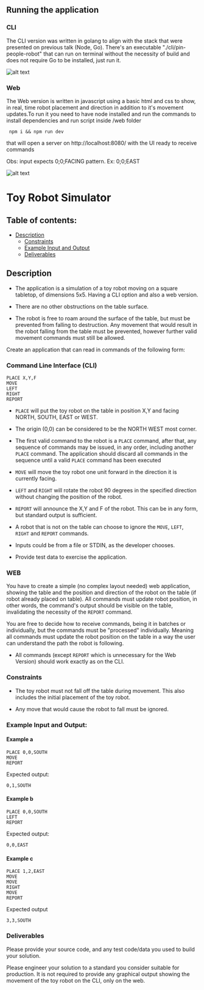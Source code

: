 ## Running the application

### CLI

The CLI version was written in golang to align with the stack that were presented on previous talk (Node, Go).
There's an executable "./cli/pin-people-robot" that can run on terminal without the necessity of build and does not require Go to be installed, just run it.

![alt text](./assets/go-cli.png)

### Web

The Web version is written in javascript using a basic html and css to show, in real, time robot placement and direction in addition to it's movement updates.To run it you need to have node installed and run the commands to install dependencies and run script inside /web folder

```
 npm i && npm run dev
```

that will open a server on http://localhost:8080/ with the UI ready to receive commands

Obs: input expects 0;0;FACING pattern. Ex: 0;0;EAST

![alt text](./assets/web.png)

# Toy Robot Simulator

## Table of contents:

- [Description](./README.md#description)
  - [Constraints](./README.md#constraints)
  - [Example Input and Output](./README.md#example-input-and-output)
  - [Deliverables](./README.md#deliverables)

## Description

- The application is a simulation of a toy robot moving on a square tabletop, of dimensions 5x5. Having a CLI option and also a web version.

- There are no other obstructions on the table surface.

- The robot is free to roam around the surface of the table, but must be prevented from falling to destruction. Any movement that would result in the robot falling from the table must be prevented, however further valid movement commands must still be allowed.

Create an application that can read in commands of the following form:

### Command Line Interface (CLI)

```
PLACE X,Y,F
MOVE
LEFT
RIGHT
REPORT
```

- `PLACE` will put the toy robot on the table in position X,Y and facing NORTH, SOUTH, EAST or WEST.

- The origin (0,0) can be considered to be the NORTH WEST most corner.

- The first valid command to the robot is a `PLACE` command, after that, any sequence of commands may be issued, in any order, including another `PLACE` command. The application should discard all commands in the sequence until a valid `PLACE` command has been executed

- `MOVE` will move the toy robot one unit forward in the direction it is currently facing.

- `LEFT` and `RIGHT` will rotate the robot 90 degrees in the specified direction without changing the position of the robot.

- `REPORT` will announce the X,Y and F of the robot. This can be in any form, but standard output is sufficient.

- A robot that is not on the table can choose to ignore the `MOVE`, `LEFT`, `RIGHT` and `REPORT` commands.

- Inputs could be from a file or STDIN, as the developer chooses.

- Provide test data to exercise the application.

### WEB

You have to create a simple (no complex layout needed) web application, showing the table and the position and direction of the robot on the table (if robot already placed on table). All commands must update robot position, in other words, the command's output should be visible on the table, invalidating the necessity of the `REPORT` command.

You are free to decide how to receive commands, being it in batches or individually, but the commands must be "processed" individually. Meaning all commands must update the robot position on the table in a way the user can understand the path the robot is following.

- All commands (except `REPORT` which is unnecessary for the Web Version) should work exactly as on the CLI.

### Constraints

- The toy robot must not fall off the table during movement. This also includes the initial placement of the toy robot.

- Any move that would cause the robot to fall must be ignored.

### Example Input and Output:

#### Example a

    PLACE 0,0,SOUTH
    MOVE
    REPORT

Expected output:

    0,1,SOUTH

#### Example b

    PLACE 0,0,SOUTH
    LEFT
    REPORT

Expected output:

    0,0,EAST

#### Example c

    PLACE 1,2,EAST
    MOVE
    MOVE
    RIGHT
    MOVE
    REPORT

Expected output

    3,3,SOUTH

### Deliverables

Please provide your source code, and any test code/data you used to
build your solution.

Please engineer your solution to a standard you consider suitable for
production. It is not required to provide any graphical output showing the
movement of the toy robot on the CLI, only on the web.
